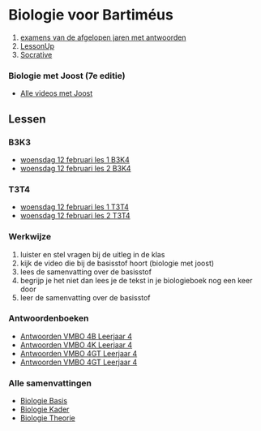 # Biologie voor Bartiméus


1. [examens van de afgelopen jaren met antwoorden](https:/www.examenblad.nl)
2. [LessonUp](https://www.lessonup.com)
3. [Socrative](https://www.socrative.com)


### Biologie met Joost (7e editie)
- [Alle videos met Joost](https://www.biologiemetjoost.nl/alles-om-je-te-helpen-met-biologie)

## Lessen

### B3K3
- [woensdag 12 februari les 1 B3K4](kb/spijsverteringles1.md)
- [woensdag 12 februari les 2 B3K4](kb/spijsverteringles2.md)

### T3T4
- [woensdag 12 februari les 1 T3T4](kb/spijsverteringles1.md)
- [woensdag 12 februari les 2 T3T4](kb/spijsverteringles2.md)


### Werkwijze
1. luister en stel vragen bij de uitleg in de klas
2. kijk de video die bij de basisstof hoort (biologie met joost)
2. lees de samenvatting over de basisstof
4. begrijp je het niet dan lees je de tekst in je biologieboek nog een keer door
5. leer de samenvatting over de basisstof

### Antwoordenboeken
* [Antwoorden VMBO 4B Leerjaar 4](antwoordenboek/4B_antwoordenboek.pdf)
* [Antwoorden VMBO 4K Leerjaar 4](antwoordenboek/4K_antwoordenboek.pdf)
* [Antwoorden VMBO 4GT Leerjaar 4](antwoordenboek/4GT_antwoordenboek.pdf)
* [Antwoorden VMBO 4GT Leerjaar 4](antwoordenboek/GT/4GT_antwoorden.md)


### Alle samenvattingen
- [Biologie Basis](samenvattingen/b/OTO_B3B4.pdf)
- [Biologie Kader](samenvattingen/k/SV3K4K.pdf)
- [Biologie Theorie](samenvattingen/tl/SV3T4T.pdf)


